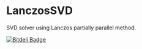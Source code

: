 LanczosSVD
==========

SVD solver using Lanczos partially parallel method.


[![Bitdeli Badge](https://d2weczhvl823v0.cloudfront.net/morteza/lanczossvd/trend.png)](https://bitdeli.com/free "Bitdeli Badge")

